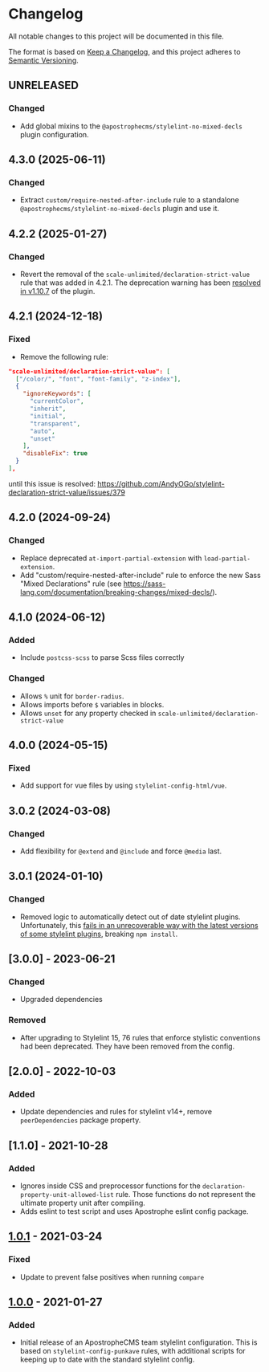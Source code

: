 # Changelog

All notable changes to this project will be documented in this file.

The format is based on [Keep a Changelog](https://keepachangelog.com/en/1.0.0/), and this project adheres to [Semantic Versioning](https://semver.org/spec/v2.0.0.html).

## UNRELEASED

### Changed

* Add global mixins to the `@apostrophecms/stylelint-no-mixed-decls` plugin configuration.

## 4.3.0 (2025-06-11)

### Changed

* Extract `custom/require-nested-after-include` rule to a standalone `@apostrophecms/stylelint-no-mixed-decls` plugin and use it.

## 4.2.2 (2025-01-27)

### Changed

* Revert the removal of the `scale-unlimited/declaration-strict-value` rule that was added in 4.2.1. The deprecation warning has been [resolved in v1.10.7](https://github.com/AndyOGo/stylelint-declaration-strict-value/issues/379#issuecomment-2576107022) of the plugin.

## 4.2.1 (2024-12-18)

### Fixed

* Remove the following rule:
```json
"scale-unlimited/declaration-strict-value": [
  ["/color/", "font", "font-family", "z-index"],
  {
    "ignoreKeywords": [
      "currentColor",
      "inherit",
      "initial",
      "transparent",
      "auto",
      "unset"
    ],
    "disableFix": true
  }
],
```
until this issue is resolved: https://github.com/AndyOGo/stylelint-declaration-strict-value/issues/379

## 4.2.0 (2024-09-24)

### Changed

* Replace deprecated `at-import-partial-extension` with `load-partial-extension`.
* Add "custom/require-nested-after-include" rule to enforce the new Sass "Mixed Declarations" rule (see https://sass-lang.com/documentation/breaking-changes/mixed-decls/).

## 4.1.0 (2024-06-12)

### Added

- Include `postcss-scss` to parse Scss files correctly

### Changed

- Allows `%` unit for `border-radius`.
- Allows imports before `$` variables in blocks.
- Allows `unset` for any property checked in `scale-unlimited/declaration-strict-value`

## 4.0.0 (2024-05-15)

### Fixed

- Add support for vue files by using `stylelint-config-html/vue`.

## 3.0.2 (2024-03-08)

### Changed

- Add flexibility for `@extend` and `@include` and force `@media` last.

## 3.0.1 (2024-01-10)

### Changed

- Removed logic to automatically detect out of date stylelint plugins. Unfortunately, this [fails in an
unrecoverable way with the latest versions of some stylelint plugins](https://github.com/nodejs/node/issues/33460), breaking `npm install`.

## [3.0.0] - 2023-06-21

### Changed

- Upgraded dependencies

### Removed

- After upgrading to Stylelint 15, 76 rules that enforce stylistic conventions had been deprecated. They have been removed from the config.

## [2.0.0] - 2022-10-03

### Added

- Update dependencies and rules for stylelint v14+, remove `peerDependencies` package property.

## [1.1.0] - 2021-10-28

### Added

- Ignores inside CSS and preprocessor functions for the `declaration-property-unit-allowed-list` rule. Those functions do not represent the ultimate property unit after compiling.
- Adds eslint to test script and uses Apostrophe eslint config package.

## [1.0.1] - 2021-03-24

### Fixed

- Update to prevent false positives when running `compare`

## [1.0.0] - 2021-01-27

### Added

- Initial release of an ApostropheCMS team stylelint configuration. This is based on `stylelint-config-punkave` rules, with additional scripts for keeping up to date with the standard stylelint config.

[1.0.1]: https://github.com/apostrophecms/stylelint-config-apostrophe/compare/1.0.0...1.0.1
[1.0.0]: https://github.com/apostrophecms/stylelint-config-apostrophe/releases/tag/1.0.0
